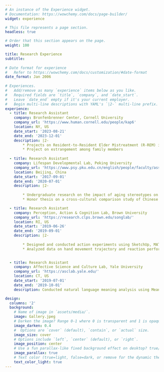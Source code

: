 ```yaml
---
# An instance of the Experience widget.
# Documentation: https://wowchemy.com/docs/page-builder/
widget: experience

# This file represents a page section.
headless: true

# Order that this section appears on the page.
weight: 100

title: Research Experience
subtitle:
    
# Date format for experience
#   Refer to https://wowchemy.com/docs/customization/#date-format
date_format: Jan 2006
    
# Experiences.
#   Add/remove as many `experience` items below as you like.
#   Required fields are `title`, `company`, and `date_start`.
#   Leave `date_end` empty if it's your current employer.
#   Begin multi-line descriptions with YAML's `|2-` multi-line prefix.
experience:
  - title: Research Assistant
    company: Bronfenbrenner Center, Cornell University
    company_url: 'https://www.human.cornell.edu/people/kap6'
    location: NY, US
    date_start: '2023-08-21'
    date_end: '2023-12-01'
    description: |2-
        * Projects on Resident-to-Resident Elder Mistreatment (R-REM) in nursing homes and assisted living facilities
        * Project on estrangement among family members
  
  - title: Research Assistant
    company: Lifespan Developmental Lab, Peking University
    company_url: 'https://www.psy.pku.edu.cn/english/people/faculty/associate_professor/xinzhang/index.htm'
    location: Beijing, China
    date_start: '2017-09-01'
    date_end: '2020-07-01'
    description: |2-
        
        * Undergraduate research on the impact of aging stereotypes on older people’s risky decisions
        * Honor thesis on a cross-cultural comparison study of Chinese and Americans' self-continuity across age

  - title: Research Assistant
    company: Perception, Action & Cognition Lab, Brown University
    company_url: 'https://research.clps.brown.edu/songlab/'
    location: RI, US
    date_start: '2019-06-26'
    date_end: '2019-09-01'
    description: |2-
    
        * Designed and conducted action experiments using SketchUp, MATLAB Psychtoolbox, and movement tracking pads. 
        * Analyzed data on hand movement trajectory and reaction performance using MATLAB. 

    
  - title: Research Assistant
    company: Affective Science and Culture Lab, Yale University
    company_url: 'https://asclab.yale.edu/'
    location: CT, US
    date_start: '2019-07-01'
    date_end: '2019-10-01'
    description: Conducted natural language meaning analysis using Meaning Extraction Helper and ZhToken.

design:
  columns: '2'
  background:
    # Name of image in `assets/media/`.
    image: Gallery.jpeg
    # Darken the image? Range 0-1 where 0 is transparent and 1 is opaque.
    image_darken: 0.4
    #  Options are `cover` (default), `contain`, or `actual` size.
    image_size: cover
    # Options include `left`, `center` (default), or `right`.
    image_position: center
    # Use a fun parallax-like fixed background effect on desktop? true/false
    image_parallax: true
    # Text color (true=light, false=dark, or remove for the dynamic theme color).
    text_color_light: true  
---
```

